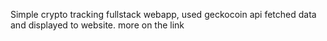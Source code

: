 Simple crypto tracking fullstack webapp, used geckocoin api fetched data and displayed to website. more on the link
